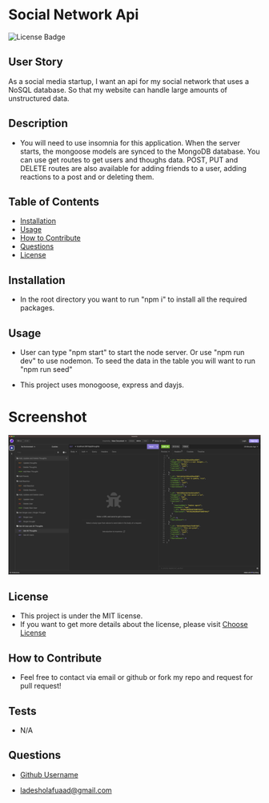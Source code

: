 # Social Network Api
![License Badge](https://img.shields.io/badge/license-MIT-brightgreen)

## User Story
As a social media startup, I want an api for my social network that uses a NoSQL database. So that my website can handle large amounts of unstructured data.

## Description
* You will need to use insomnia for this application. When the server starts, the mongoose models are synced to the MongoDB database. You can use get routes to get users and thoughs data. POST, PUT and DELETE routes are also available for adding friends to a user, adding reactions to a post and or deleting them.


## Table of Contents
- [Installation](#installation)
- [Usage](#usage)
- [How to Contribute](#how-to-contribute)
- [Questions](#questions)
- [License](#license)

## Installation
* In the root directory you want to run "npm i" to install all the required packages.

## Usage
* User can type "npm start" to start the node server. Or use "npm run dev" to use nodemon. To seed the data in the table you will want to run "npm run seed"

* This project uses monogoose, express and dayjs.


# Screenshot
![Screenshot](./images/social-media-api.png)

## License
* This project is under the MIT license.
* If you want to get more details about the license, please visit [Choose License](https://choosealicense.com "Choose License")

## How to Contribute
* Feel free to contact via email or github or fork my repo and request for pull request!

## Tests
* N/A

## Questions
* [Github Username](https://github.com/adefuaad)

* <a href="mailto:adesholafuaad@gmail.com">ladesholafuaad@gmail.com</a>

